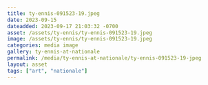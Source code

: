 ```yaml
---
title: ty-ennis-091523-19.jpeg
date: 2023-09-15
dateadded: 2023-09-17 21:03:32 -0700
asset: /assets/ty-ennis/ty-ennis-091523-19.jpeg
image: /assets/ty-ennis/ty-ennis-091523-19.jpeg
categories: media image
gallery: ty-ennis-at-nationale
permalink: /media/ty-ennis-at-nationale/ty-ennis-091523-19-jpeg
layout: asset
tags: ["art", "nationale"]
--- 
```

